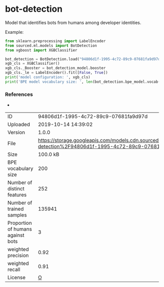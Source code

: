 # bot-detection

Model that identifies bots from humans among developer identities.

Example:

```python
from sklearn.preprocessing import LabelEncoder
from sourced.ml.models import BotDetection
from xgboost import XGBClassifier

bot_detection = BotDetection.load("94806d1f-1995-4c72-89c9-07681fa9d97d")
xgb_cls = XGBClassifier()
xgb_cls._Booster = bot_detection_model.booster
xgb_cls._le = LabelEncoder().fit([False, True])
print('model configuration: ', xgb_cls)
print('BPE model vocabulary size: ', len(bot_detection.bpe_model.vocab()))
```

### References

* []()

|    |    |
|:---|:---|
| ID       | 94806d1f-1995-4c72-89c9-07681fa9d97d |
| Uploaded | 2019-10-14 14:39:02 |
| Version  | 1.0.0 |
| File     | https://storage.googleapis.com/models.cdn.sourced.tech/models%2Fbot-detection%2F94806d1f-1995-4c72-89c9-07681fa9d97d.asdf |
| Size     | 100.0 kB |
| BPE vocabulary size | 200 |
| Number of distinct features | 252 |
| Number of trained samples | 135941 |
| Proportion of humans against bots | 3 |
| weighted precision | 0.92 |
| weighted recall | 0.91 |
| License  | [O](D) |

